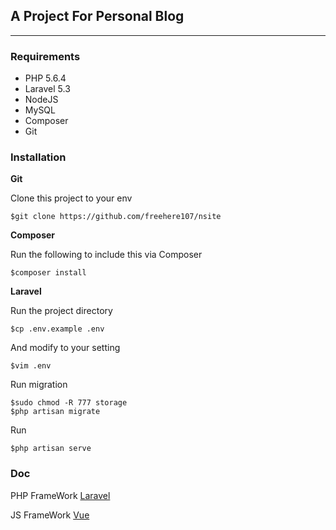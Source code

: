 ##  A Project For Personal Blog

-------------------

### Requirements

- PHP 5.6.4
- Laravel 5.3
- NodeJS
- MySQL
- Composer
- Git

### Installation

**Git**

Clone this project to your env

```shell
$git clone https://github.com/freehere107/nsite
```
**Composer**

Run the following to include this via Composer
```shell
$composer install
```
**Laravel**

Run the project directory
```shell
$cp .env.example .env
```
And modify to your setting
```shell
$vim .env
```
Run migration
```shell
$sudo chmod -R 777 storage
$php artisan migrate
```
Run
```shell
$php artisan serve
```

### Doc

PHP FrameWork    [Laravel](https://laravel.com/docs/5.3) 

JS FrameWork   [Vue](https://vuejs.org.cn/) 



